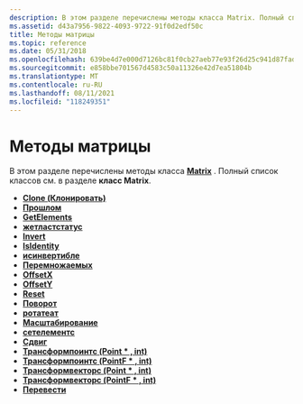 ```yaml
---
description: В этом разделе перечислены методы класса Matrix. Полный список классов см. в разделе класс Matrix.
ms.assetid: d43a7956-9822-4093-9722-91f0d2edf50c
title: Методы матрицы
ms.topic: reference
ms.date: 05/31/2018
ms.openlocfilehash: 639be4d7e000d7126bc81f0cb27aeb77e93f26d25c941d87fadf2409c1410103
ms.sourcegitcommit: e858bbe701567d4583c50a11326e42d7ea51804b
ms.translationtype: MT
ms.contentlocale: ru-RU
ms.lasthandoff: 08/11/2021
ms.locfileid: "118249351"
---
```

# <a name="matrix-methods"></a>Методы матрицы

В этом разделе перечислены методы класса [**Matrix**](/windows/desktop/api/gdiplusmatrix/nl-gdiplusmatrix-matrix) . Полный список классов см. в разделе **класс Matrix**.

-   [**Clone (Клонировать)**](/windows/desktop/api/Gdiplusmatrix/nf-gdiplusmatrix-matrix-clone)
-   [**Прошлом**](/windows/desktop/api/Gdiplusmatrix/nf-gdiplusmatrix-matrix-equals)
-   [**GetElements**](/windows/desktop/api/Gdiplusmatrix/nf-gdiplusmatrix-matrix-getelements)
-   [**жетластстатус**](/windows/desktop/api/Gdiplusmatrix/nf-gdiplusmatrix-matrix-getlaststatus)
-   [**Invert**](/windows/desktop/api/Gdiplusmatrix/nf-gdiplusmatrix-matrix-invert)
-   [**IsIdentity**](/windows/desktop/api/Gdiplusmatrix/nf-gdiplusmatrix-matrix-isidentity)
-   [**исинвертибле**](/windows/desktop/api/Gdiplusmatrix/nf-gdiplusmatrix-matrix-isinvertible)
-   [**Перемножаемых**](/windows/desktop/api/Gdiplusmatrix/nf-gdiplusmatrix-matrix-multiply)
-   [**OffsetX**](/windows/desktop/api/Gdiplusmatrix/nf-gdiplusmatrix-matrix-offsetx)
-   [**OffsetY**](/windows/desktop/api/Gdiplusmatrix/nf-gdiplusmatrix-matrix-offsety)
-   [**Reset**](/windows/desktop/api/Gdiplusmatrix/nf-gdiplusmatrix-matrix-reset)
-   [**Поворот**](/windows/desktop/api/Gdiplusmatrix/nf-gdiplusmatrix-matrix-rotate)
-   [**ротатеат**](/windows/desktop/api/Gdiplusmatrix/nf-gdiplusmatrix-matrix-rotateat)
-   [**Масштабирование**](/windows/desktop/api/Gdiplusmatrix/nf-gdiplusmatrix-matrix-scale)
-   [**сетелементс**](/windows/desktop/api/Gdiplusmatrix/nf-gdiplusmatrix-matrix-setelements)
-   [**Сдвиг**](/windows/desktop/api/Gdiplusmatrix/nf-gdiplusmatrix-matrix-shear)
-   [**Трансформпоинтс (Point \* , int)**](/windows/win32/api/gdiplusmatrix/nf-gdiplusmatrix-matrix-transformpoints(inoutpoint_inint))
-   [**Трансформпоинтс (PointF \* , int)**](/previous-versions//ms535321(v=vs.85))
-   [**Трансформвекторс (Point \* , int)**](/windows/win32/api/gdiplusmatrix/nf-gdiplusmatrix-matrix-transformvectors(inoutpoint_inint))
-   [**Трансформвекторс (PointF \* , int)**](/previous-versions//ms535319(v=vs.85))
-   [**Перевести**](/windows/desktop/api/Gdiplusmatrix/nf-gdiplusmatrix-matrix-translate)

 

 
